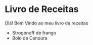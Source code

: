 # Livro de Receitas

Olá! Bem Vindo ao meu livro de receitas
 - Strogonoff de frango
 - Bolo de Cenoura
